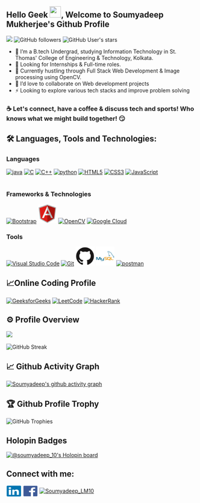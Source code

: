 ## Hello Geek <img src="https://raw.githubusercontent.com/MartinHeinz/MartinHeinz/master/wave.gif" width="30px" height='30px'>, Welcome to Soumyadeep Mukherjee's Github Profile 
![](https://komarev.com/ghpvc/?username=SoumyadeepMukherjee&color=red)  ![GitHub followers](https://img.shields.io/github/followers/SoumyadeepMukherjee?style=social)
![GitHub User's stars](https://img.shields.io/github/stars/SoumyadeepMukherjee?style=social)

- 🔭 I’m a B.tech Undergrad, studying Information Technology in St. Thomas' College of Engineering & Technology, Kolkata.
- 🌱 Looking for Internships & Full-time roles.
- 💬 Currently hustling through Full Stack Web Development & Image processing using OpenCV.
- 👯 I’d love to collaborate on Web development projects
- ⚡ Looking to explore various tech stacks and improve problem solving


### :coffee: Let's connect, have a coffee & discuss tech and sports! Who knows what we might build together! :smirk:

## 🛠 Languages, Tools and Technologies:
 
 ### Languages
 <a href="https://www.java.com/en/" title="java"><img margin="10px" src="https://github.com/get-icon/geticon/raw/master/icons/java.svg" alt="java" width="50px" height="50px"></a>
 <a href="https://en.wikipedia.org/wiki/C_(programming_language)" title="C"><img margin="10px" src="https://github.com/get-icon/geticon/raw/master/icons/c.svg" alt="C" width="50px"  height="50px"></a>
 <a href="https://isocpp.org/" title="C++"><img margin="10px" src="https://github.com/get-icon/geticon/raw/master/icons/c-plusplus.svg" alt="C++" width="50px" height="50px"></a>
 <a href="https://python.org/" title="python"><img margin="10px" src="https://github.com/get-icon/geticon/raw/master/icons/python.svg" alt="python" width="50px" height="50px"></a>
 <a href="https://www.w3.org/TR/html5/" title="HTML5"><img margin="10px" src="https://github.com/get-icon/geticon/raw/master/icons/html-5.svg" alt="HTML5" width="50px" height="50px"></a>
 <a href="https://www.w3.org/TR/CSS/" title="CSS3"><img margin="10px" src="https://github.com/get-icon/geticon/raw/master/icons/css-3.svg" alt="CSS3" width="50px" height="50px"></a>
 <a href="https://developer.mozilla.org/en-US/docs/Web/JavaScript" title="JavaScript"><img margin="10px" src="https://github.com/get-icon/geticon/raw/master/icons/javascript.svg"  alt="JavaScript" width="50px" height="50px"></a><br><br>
 
 
### Frameworks & Technologies
  <a href="https://getbootstrap.com/" title="Bootstrap"><img margin="10px" src="https://github.com/get-icon/geticon/raw/master/icons/bootstrap.svg" alt="Bootstrap" width="50px" height="50px"></a>
 <a href="https://angular.io/" target="_blank" rel="noreferrer"><img src="https://raw.githubusercontent.com/devicons/devicon/master/icons/angularjs/angularjs-original.svg" alt="angular" width="50" height="50" /></a>
<a href="https://opencv.org/" title="OpenCV"><img margin="10px" src="https://opencv.org/wp-content/uploads/2020/07/cropped-OpenCV_logo_white_600x.png" alt="OpenCV" width="50px" height="50px"></a>
<a href="https://cloud.google.com/" title="Google Cloud"><img margin="10px" src="https://library.kissclipart.com/20181208/the/kissclipart-google-cloud-storage-clipart-google-cloud-platform-196ffd87fde25da8.jpg" alt="Google Cloud" width="50px" height="50px"></a>


### Tools
 <a href="https://code.visualstudio.com/" title="Visual Studio Code"><img margin="10px" src="https://github.com/get-icon/geticon/raw/master/icons/visual-studio-code.svg" alt="Visual Studio Code" width="50px" height="50px"></a>
 <a href="https://git-scm.com/" title="Git"><img margin="10px" src="https://github.com/get-icon/geticon/raw/master/icons/git-icon.svg" alt="Git" width="50px" height="50px"></a>
 <a href="https://github.com/" target="_blank" rel="noreferrer"><img src="https://raw.githubusercontent.com/devicons/devicon/master/icons/github/github-original.svg" alt="git" width="50" height="50" /></a>
 <a href="https://www.mysql.com/" target="_blank" rel="noreferrer"><img src="https://raw.githubusercontent.com/devicons/devicon/master/icons/mysql/mysql-original-wordmark.svg" alt="mysql" width="50" height="50" /></a>
 <a href="https://postman.com" target="_blank" rel="noreferrer"><img src="https://www.vectorlogo.zone/logos/getpostman/getpostman-icon.svg" alt="postman" width="50" height="50" /></a>


## 📈Online Coding Profile

<a>
   <a href="https://auth.geeksforgeeks.org/user/soumyadeepmukherjee6527/practice/"><img alt="GeeksforGeeks" src="https://img.shields.io/badge/GeeksforGeeks-black?style=flat-square&logo=geeksforgeeks"></a>
   <a href="https://leetcode.com/soumyadeepmukherjee6527/"><img alt="LeetCode" src="https://img.shields.io/badge/LeetCode-black?style=flat-square&logo=leetcode"></a>
   <a href="https://www.hackerrank.com/soumyadeepmukhe2"><img alt="HackerRank" src="https://img.shields.io/badge/HackerRank-black?style=flat-square&logo=hackerrank"></a>
 
 

## ⚙️ Profile Overview
<img src='https://github-readme-stats.vercel.app/api?username=SoumyadeepMukherjee&&show_icons=true&title_color=00fa00&text_color=43B0F1&bg_color=061E47&icon_color=FEDE00'>

![GitHub Streak](https://github-readme-streak-stats.herokuapp.com/?user=SoumyadeepMukherjee&border=FEDE00&ring=FEDE00&background=061E47&currStreakNum=FF4500&sideNums=00fa00&sideLabels=8BCD50&dates=43B0F1&date_format=d%20F[,%20Y])


## 📈 Github Activity Graph
[![Soumyadeep's github activity graph](https://activity-graph.herokuapp.com/graph?username=SoumyadeepMukherjee&theme=react-dark)](https://github.com/SoumyadeepMukherjee/github-readme-activity-graph)

## 🏆 Github Profile Trophy
<img alt="GitHub Trophies" src="https://github-profile-trophy.vercel.app/?username=SoumyadeepMukherjee&theme=algolia" width="80%"/>

## Holopin Badges
[![@soumyadeep_10's Holopin board](https://holopin.me/soumyadeep_10)](https://holopin.io/@soumyadeep_10)

## Connect with me:
<p align="left">
    <a href="https://www.linkedin.com/in/soumyadeep-mukherjee-04b405210/" target="blank"><img align="center"
            src="https://raw.githubusercontent.com/devicons/devicon/master/icons/linkedin/linkedin-original.svg"
            alt="soumyadeepmukherjee" height="30" width="40" /></a>
    <a href="https://www.facebook.com/soumyadeep.mukherjee.54772" target="blank"><img align="center"
            src="https://raw.githubusercontent.com/devicons/devicon/master/icons/facebook/facebook-original.svg"
            alt="soumyadeepmukherjee" height="30" width="40" /></a>
    <a href="https://twitter.com/Soumyadeep_LM10" target="blank"><img align="center"
            src="https://raw.githubusercontent.com/rahuldkjain/github-profile-readme-generator/master/src/images/icons/Social/twitter.svg"
            alt="Soumyadeep_LM10" height="30" width="40" /></a>
</p>
